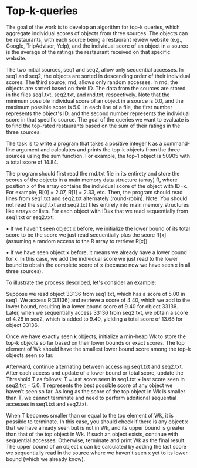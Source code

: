 # Top-k-queries

The goal of the work is to develop an algorithm for top-k queries, which aggregate individual scores of objects from three sources. The objects can be restaurants, with each source being a restaurant review website (e.g., Google, TripAdvisor, Yelp), and the individual score of an object in a source is the average of the ratings the restaurant received on that specific website.

The two initial sources, seq1 and seq2, allow only sequential accesses. In seq1 and seq2, the objects are sorted in descending order of their individual scores. The third source, rnd, allows only random accesses. In rnd, the objects are sorted based on their ID. The data from the sources are stored in the files seq1.txt, seq2.txt, and rnd.txt, respectively. Note that the minimum possible individual score of an object in a source is 0.0, and the maximum possible score is 5.0. In each line of a file, the first number represents the object's ID, and the second number represents the individual score in that specific source. The goal of the queries we want to evaluate is to find the top-rated restaurants based on the sum of their ratings in the three sources.

The task is to write a program that takes a positive integer k as a command-line argument and calculates and prints the top-k objects from the three sources using the sum function. For example, the top-1 object is 50905 with a total score of 14.84.

The program should first read the rnd.txt file in its entirety and store the scores of the objects in a main memory data structure (array) R, where position x of the array contains the individual score of the object with ID=x. For example, R[0] = 2.07, R[1] = 2.33, etc. Then, the program should read lines from seq1.txt and seq2.txt alternately (round-robin). Note: You should not read the seq1.txt and seq2.txt files entirely into main memory structures like arrays or lists. For each object with ID=x that we read sequentially from seq1.txt or seq2.txt:

•	If we haven't seen object x before, we initialize the lower bound of its total score to be the score we just read sequentially plus the score R[x] (assuming a random access to the R array to retrieve R[x]).

•	If we have seen object x before, it means we already have a lower bound for x. In this case, we add the individual score we just read to the lower bound to obtain the complete score of x (because now we have seen x in all three sources).


To illustrate the process described, let's consider an example:

Suppose we read object 33136 from seq1.txt, which has a score of 5.00 in seq1. We access R[33136] and retrieve a score of 4.40, which we add to the lower bound, resulting in a lower bound score of 9.40 for object 33136. Later, when we sequentially access 33136 from seq2.txt, we obtain a score of 4.28 in seq2, which is added to 9.40, yielding a total score of 13.68 for object 33136.

Once we have exactly seen k objects, initialize a min-heap Wk to store the top-k objects so far based on their lower bounds or exact scores. The top element of Wk should have the smallest lower bound score among the top-k objects seen so far.

Afterward, continue alternating between accessing seq1.txt and seq2.txt. After each access and update of a lower bound or total score, update the Threshold T as follows: T = last score seen in seq1.txt + last score seen in seq2.txt + 5.0. T represents the best possible score of any object we haven't seen so far. As long as the score of the top object in Wk is smaller than T, we cannot terminate and need to perform additional sequential accesses in seq1.txt and seq2.txt.

When T becomes smaller than or equal to the top element of Wk, it is possible to terminate. In this case, you should check if there is any object x that we have already seen but is not in Wk, and its upper bound is greater than that of the top object in Wk. If such an object exists, continue with sequential accesses. Otherwise, terminate and print Wk as the final result. The upper bound of an object x can be calculated by adding the last score we sequentially read in the source where we haven't seen x yet to its lower bound (which we already know).

